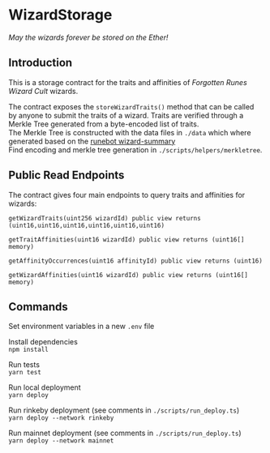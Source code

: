 # WizardStorage

_May the wizards forever be stored on the Ether!_

## Introduction

This is a storage contract for the traits and affinities of _Forgotten Runes Wizard Cult_ wizards.

The contract exposes the `storeWizardTraits()` method that can be called by anyone to submit the traits of a wizard. Traits are verified through a Merkle Tree generated from a byte-encoded list of traits.  
The Merkle Tree is constructed with the data files in `./data` which where generated based on the [runebot wizard-summary](https://github.com/ajcrowe/runebot/blob/master/src/wizard-summary.json)  
Find encoding and merkle tree generation in `./scripts/helpers/merkletree`.

## Public Read Endpoints

The contract gives four main endpoints to query traits and affinities for wizards:

`getWizardTraits(uint256 wizardId) public view returns (uint16,uint16,uint16,uint16,uint16,uint16)`

`getTraitAffinities(uint16 wizardId) public view returns (uint16[] memory)`

`getAffinityOccurrences(uint16 affinityId) public view returns (uint16)`

`getWizardAffinities(uint16 wizardId) public view returns (uint16[] memory)`

## Commands

Set environment variables in a new `.env` file

Install dependencies  
`npm install`

Run tests  
`yarn test`

Run local deployment  
`yarn deploy`

Run rinkeby deployment (see comments in `./scripts/run_deploy.ts`)  
`yarn deploy --network rinkeby`

Run mainnet deployment (see comments in `./scripts/run_deploy.ts`)  
`yarn deploy --network mainnet`
